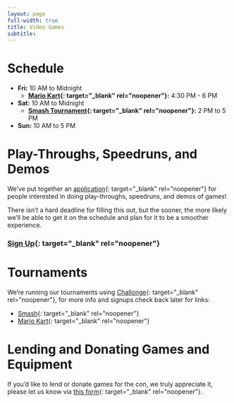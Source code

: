 ```yaml
---
layout: page
full-width: true
title: Video Games
subtitle:
---
```


# Schedule

* **Fri:** 10 AM to Midnight
  * **[Mario Kart](https://challonge.com/FurSquared2024MarioKart){: target="_blank" rel="noopener"}:** 4:30 PM - 6 PM
* **Sat:** 10 AM to Midnight
  * **[Smash Tournament](https://challonge.com/FurSquared2024Smash){: target="_blank" rel="noopener"}:** 2 PM to 5 PM
* **Sun:** 10 AM to 5 PM

# Play-Throughs, Speedruns, and Demos

We’ve put together an [application](https://forms.gle/7YBBDcSkE1q5iSVu5){: target="_blank" rel="noopener"} for people interested in doing play-throughs, speedruns, and demos of games!

There isn’t a hard deadline for filling this out, but the sooner, the more likely we’ll be able to get it on the schedule and plan for it to be a smoother experience.

### [Sign Up](https://forms.gle/7YBBDcSkE1q5iSVu5){: target="_blank" rel="noopener"}

# Tournaments

We’re running our tournaments using [Challonge](https://challonge.com/communities/FurSquaredGaming){: target="_blank" rel="noopener"}, for more info and signups check back later for links:
* [Smash](https://challonge.com/FurSquared2024Smash){: target="_blank" rel="noopener"}
* [Mario Kart](https://challonge.com/FurSquared2024MarioKart){: target="_blank" rel="noopener"}

# Lending and Donating Games and Equipment

If you’d like to lend or donate games for the con, we truly appreciate it, please let us know via [this form](https://forms.gle/9Y2bKutqXGTxowt36){: target="_blank" rel="noopener"}.
